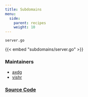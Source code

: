 ```yaml
---
title: Subdomains
menu:
  side:
    parent: recipes
    weight: 10
---
```


`server.go`

{{< embed "subdomains/server.go" >}}

### Maintainers

- [axdg](https://github.com/axdg)
- [vishr](https://github.com/vishr)

### [Source Code](https://github.com/vishr/echo-recipes/blob/master/v1/subdomains)
